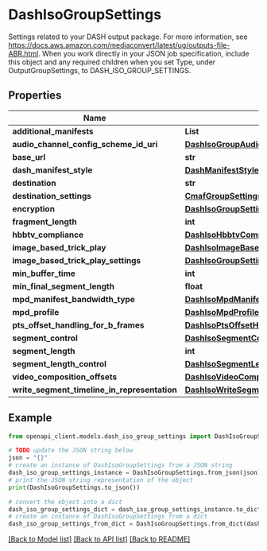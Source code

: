 # DashIsoGroupSettings

Settings related to your DASH output package. For more information, see https://docs.aws.amazon.com/mediaconvert/latest/ug/outputs-file-ABR.html. When you work directly in your JSON job specification, include this object and any required children when you set Type, under OutputGroupSettings, to DASH_ISO_GROUP_SETTINGS.

## Properties

Name | Type | Description | Notes
------------ | ------------- | ------------- | -------------
**additional_manifests** | **List** |  | [optional] 
**audio_channel_config_scheme_id_uri** | [**DashIsoGroupAudioChannelConfigSchemeIdUri**](DashIsoGroupAudioChannelConfigSchemeIdUri.md) |  | [optional] 
**base_url** | **str** |  | [optional] 
**dash_manifest_style** | [**DashManifestStyle**](DashManifestStyle.md) |  | [optional] 
**destination** | **str** |  | [optional] 
**destination_settings** | [**CmafGroupSettingsDestinationSettings**](CmafGroupSettingsDestinationSettings.md) |  | [optional] 
**encryption** | [**DashIsoGroupSettingsEncryption**](DashIsoGroupSettingsEncryption.md) |  | [optional] 
**fragment_length** | **int** |  | [optional] 
**hbbtv_compliance** | [**DashIsoHbbtvCompliance**](DashIsoHbbtvCompliance.md) |  | [optional] 
**image_based_trick_play** | [**DashIsoImageBasedTrickPlay**](DashIsoImageBasedTrickPlay.md) |  | [optional] 
**image_based_trick_play_settings** | [**DashIsoGroupSettingsImageBasedTrickPlaySettings**](DashIsoGroupSettingsImageBasedTrickPlaySettings.md) |  | [optional] 
**min_buffer_time** | **int** |  | [optional] 
**min_final_segment_length** | **float** |  | [optional] 
**mpd_manifest_bandwidth_type** | [**DashIsoMpdManifestBandwidthType**](DashIsoMpdManifestBandwidthType.md) |  | [optional] 
**mpd_profile** | [**DashIsoMpdProfile**](DashIsoMpdProfile.md) |  | [optional] 
**pts_offset_handling_for_b_frames** | [**DashIsoPtsOffsetHandlingForBFrames**](DashIsoPtsOffsetHandlingForBFrames.md) |  | [optional] 
**segment_control** | [**DashIsoSegmentControl**](DashIsoSegmentControl.md) |  | [optional] 
**segment_length** | **int** |  | [optional] 
**segment_length_control** | [**DashIsoSegmentLengthControl**](DashIsoSegmentLengthControl.md) |  | [optional] 
**video_composition_offsets** | [**DashIsoVideoCompositionOffsets**](DashIsoVideoCompositionOffsets.md) |  | [optional] 
**write_segment_timeline_in_representation** | [**DashIsoWriteSegmentTimelineInRepresentation**](DashIsoWriteSegmentTimelineInRepresentation.md) |  | [optional] 

## Example

```python
from openapi_client.models.dash_iso_group_settings import DashIsoGroupSettings

# TODO update the JSON string below
json = "{}"
# create an instance of DashIsoGroupSettings from a JSON string
dash_iso_group_settings_instance = DashIsoGroupSettings.from_json(json)
# print the JSON string representation of the object
print(DashIsoGroupSettings.to_json())

# convert the object into a dict
dash_iso_group_settings_dict = dash_iso_group_settings_instance.to_dict()
# create an instance of DashIsoGroupSettings from a dict
dash_iso_group_settings_from_dict = DashIsoGroupSettings.from_dict(dash_iso_group_settings_dict)
```
[[Back to Model list]](../README.md#documentation-for-models) [[Back to API list]](../README.md#documentation-for-api-endpoints) [[Back to README]](../README.md)


